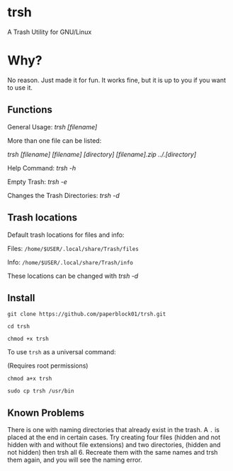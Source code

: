 # trsh
A Trash Utility for GNU/Linux

# Why?
No reason. Just made it for fun. It works fine, but it is up to you if you want to use it.

## Functions

General Usage: *trsh [filename]*

More than one file can be listed:

*trsh [filename] [filename] [directory] [filename].zip ../.[directory]*


Help Command: *trsh -h*


Empty Trash: *trsh -e*


Changes the Trash Directories: *trsh -d*

## Trash locations
Default trash locations for files and info:

Files: `/home/$USER/.local/share/Trash/files`

Info: `/home/$USER/.local/share/Trash/info`

These locations can be changed with *trsh -d*

## Install
`git clone https://github.com/paperblock01/trsh.git`

`cd trsh`

`chmod +x trsh`

To use `trsh` as a universal command:

(Requires root permissions)

`chmod a+x trsh`

`sudo cp trsh /usr/bin`

## Known Problems
There is one with naming directories that already exist in the trash. A `.` is placed at the end in certain cases. Try creating four files (hidden and not hidden with and without file extensions) and two directories, (hidden and not hidden) then trsh all 6. Recreate them with the same names and trsh them again, and you will see the naming error.
